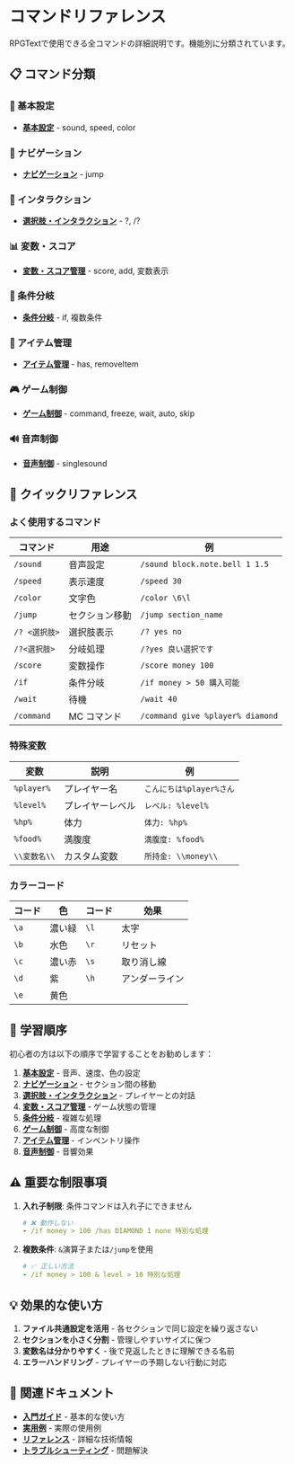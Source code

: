 # コマンドリファレンス

RPGTextで使用できる全コマンドの詳細説明です。機能別に分類されています。

## 📋 コマンド分類

### 🔧 基本設定
- **[基本設定](basic-settings.md)** - sound, speed, color

### 🧭 ナビゲーション  
- **[ナビゲーション](navigation.md)** - jump

### 🎯 インタラクション
- **[選択肢・インタラクション](interaction.md)** - ?, /?

### 📊 変数・スコア
- **[変数・スコア管理](variables.md)** - score, add, 変数表示

### 🔀 条件分岐
- **[条件分岐](conditions.md)** - if, 複数条件

### 🎒 アイテム管理
- **[アイテム管理](items.md)** - has, removeItem

### 🎮 ゲーム制御
- **[ゲーム制御](game-control.md)** - command, freeze, wait, auto, skip

### 🔊 音声制御
- **[音声制御](audio.md)** - singlesound

## 🚀 クイックリファレンス

### よく使用するコマンド

| コマンド | 用途 | 例 |
|---------|------|-----|
| `/sound` | 音声設定 | `/sound block.note.bell 1 1.5` |
| `/speed` | 表示速度 | `/speed 30` |
| `/color` | 文字色 | `/color \6\l` |
| `/jump` | セクション移動 | `/jump section_name` |
| `/? <選択肢>` | 選択肢表示 | `/? yes no` |
| `/?<選択肢>` | 分岐処理 | `/?yes 良い選択です` |
| `/score` | 変数操作 | `/score money 100` |
| `/if` | 条件分岐 | `/if money > 50 購入可能` |
| `/wait` | 待機 | `/wait 40` |
| `/command` | MC コマンド | `/command give %player% diamond` |

### 特殊変数

| 変数 | 説明 | 例 |
|------|------|-----|
| `%player%` | プレイヤー名 | `こんにちは%player%さん` |
| `%level%` | プレイヤーレベル | `レベル: %level%` |
| `%hp%` | 体力 | `体力: %hp%` |
| `%food%` | 満腹度 | `満腹度: %food%` |
| `\\変数名\\` | カスタム変数 | `所持金: \\money\\` |

### カラーコード

| コード | 色 | コード | 効果 |
|-------|-----|-------|------|
| `\a` | 濃い緑 | `\l` | 太字 |
| `\b` | 水色 | `\r` | リセット |
| `\c` | 濃い赤 | `\s` | 取り消し線 |
| `\d` | 紫 | `\h` | アンダーライン |
| `\e` | 黄色 | | |

## 📖 学習順序

初心者の方は以下の順序で学習することをお勧めします：

1. **[基本設定](basic-settings.md)** - 音声、速度、色の設定
2. **[ナビゲーション](navigation.md)** - セクション間の移動
3. **[選択肢・インタラクション](interaction.md)** - プレイヤーとの対話
4. **[変数・スコア管理](variables.md)** - ゲーム状態の管理
5. **[条件分岐](conditions.md)** - 複雑な処理
6. **[ゲーム制御](game-control.md)** - 高度な制御
7. **[アイテム管理](items.md)** - インベントリ操作
8. **[音声制御](audio.md)** - 音響効果

## ⚠️ 重要な制限事項

1. **入れ子制限**: 条件コマンドは入れ子にできません
   ```yaml
   # ❌ 動作しない
   - /if money > 100 /has DIAMOND 1 none 特別な処理
   ```

2. **複数条件**: `&`演算子または`/jump`を使用
   ```yaml
   # ✅ 正しい方法
   - /if money > 100 & level > 10 特別な処理
   ```

## 💡 効果的な使い方

1. **ファイル共通設定を活用** - 各セクションで同じ設定を繰り返さない
2. **セクションを小さく分割** - 管理しやすいサイズに保つ
3. **変数名は分かりやすく** - 後で見返したときに理解できる名前
4. **エラーハンドリング** - プレイヤーの予期しない行動に対応

## 🔗 関連ドキュメント

- **[入門ガイド](../getting-started/README.md)** - 基本的な使い方
- **[実用例](../examples/README.md)** - 実際の使用例
- **[リファレンス](../reference/README.md)** - 詳細な技術情報
- **[トラブルシューティング](../troubleshooting/README.md)** - 問題解決